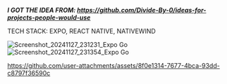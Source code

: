***I GOT THE IDEA FROM: https://github.com/Divide-By-0/ideas-for-projects-people-would-use***


TECH STACK: EXPO, REACT NATIVE, NATIVEWIND

![Screenshot_20241127_231231_Expo Go](https://github.com/user-attachments/assets/676f11d5-e1ca-4d14-9c47-fea6a84379be)
![Screenshot_20241127_231354_Expo Go](https://github.com/user-attachments/assets/84aa8415-48da-4c8b-82fa-813fb5a7ee12)



https://github.com/user-attachments/assets/8f0e1314-7677-4bca-93dd-c8797f36590c

